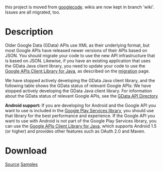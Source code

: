this project is moved from
[googlecode](https://code.google.com/p/gdata-java-client/). wikis are now kept in branch 'wiki'.
Issues are all migrated, too.

# Description

Older Google Data (GData) APIs use XML as their underlying format, but most Google APIs have released newer versions of their APIs based on JSON. You should migrate your code to use the new API infrastructure that is based on JSON. Likewise, if you have an existing application that uses the GData Java client library, you need to update your code to use the [Google APIs Client Library for Java](https://github.com/google/google-api-java-client), as described on the [migration](https://github.com/google/gdata-java-client/blob/wiki/MigratingToGoogleApiJavaClient.md) page.

We have stopped actively developing the GData Java client library, and the following table shows the GData status of relevant Google APIs:
We have stopped actively developing the GData Java client library. For
information about the GData status of relevant Google APIs, see the [GData API
Directory](https://developers.google.com/gdata/docs/directory)

**Android support:**
If you are developing for Android and the Google API you want to use is included in the [Google Play Services library](https://developer.android.com/google/play-services/index.html), you should use that library for the best performance and experience. If the Google API you want to use with Android is not part of the Google Play Services library, you can use the [Google APIs Client Library for Java](https://github.com/google/google-api-java-client), which supports Android 1.5 (or higher) and provides other features such as OAuth 2.0 and Maven.

# Download
[Source](http://storage.googleapis.com/gdata-java-client-binaries/gdata-src.java-1.47.1.zip)
[Samples](http://storage.googleapis.com/gdata-java-client-binaries/gdata-samples.java-1.47.1.zip)
